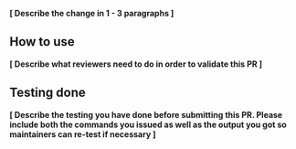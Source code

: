 __[ Describe the change in 1 - 3 paragraphs ]__

## How to use

__[ Describe what reviewers need to do in order to validate this PR ]__

## Testing done

__[ Describe the testing you have done before submitting this PR. Please include both the commands you issued as well as the output you got so maintainers can re-test if necessary ]__
